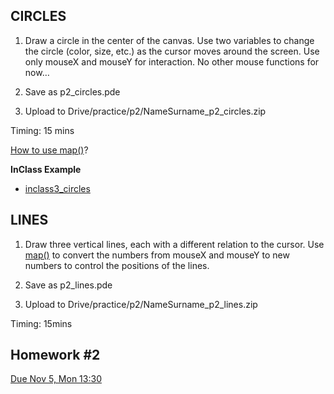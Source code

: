 
## CIRCLES
1. Draw a circle in the center of the canvas. Use two variables to change the circle (color, size, etc.) as the cursor moves around the screen.
Use only mouseX and mouseY for interaction. No other mouse functions for now…

2. Save as p2_circles.pde

3. Upload to Drive/practice/p2/NameSurname_p2_circles.zip

Timing: 15 mins

[How to use map()](https://processing.org/examples/map.html)?


**InClass Example**
- [inclass3_circles](https://github.com/cerenkayalar/VCDS2105-ICM/blob/master/inclass/inclass3_circles.pde)


## LINES

1. Draw three vertical lines, each with a different relation to the cursor. Use [map()](https://processing.org/reference/map_.html) to convert the numbers from mouseX and mouseY to new numbers to control the positions of the lines.

2. Save as p2_lines.pde

3. Upload to Drive/practice/p2/NameSurname_p2_lines.zip

Timing: 15mins


## Homework #2

[Due Nov 5, Mon 13:30](https://github.com/cerenkayalar/VCDS2105-ICM/blob/master/homeworks/homework2.md)


